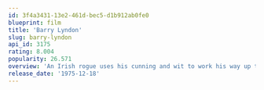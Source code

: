 ```yaml
---
id: 3f4a3431-13e2-461d-bec5-d1b912ab0fe0
blueprint: film
title: 'Barry Lyndon'
slug: barry-lyndon
api_id: 3175
rating: 8.004
popularity: 26.571
overview: 'An Irish rogue uses his cunning and wit to work his way up the social classes of 18th century England, transforming himself from the humble Redmond Barry into the noble Barry Lyndon.'
release_date: '1975-12-18'
---
```

